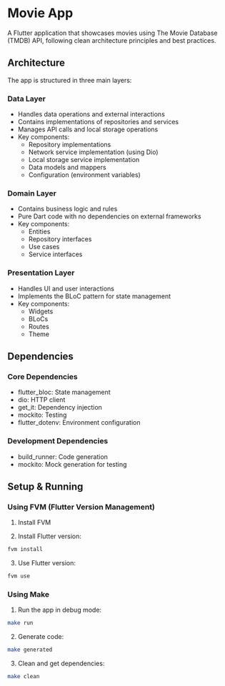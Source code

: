 # Movie App

A Flutter application that showcases movies using The Movie Database (TMDB) API, following clean architecture principles and best practices.

## Architecture

The app is structured in three main layers:

### Data Layer

- Handles data operations and external interactions
- Contains implementations of repositories and services
- Manages API calls and local storage operations
- Key components:
  - Repository implementations
  - Network service implementation (using Dio)
  - Local storage service implementation
  - Data models and mappers
  - Configuration (environment variables)

### Domain Layer

- Contains business logic and rules
- Pure Dart code with no dependencies on external frameworks
- Key components:
  - Entities
  - Repository interfaces
  - Use cases
  - Service interfaces

### Presentation Layer

- Handles UI and user interactions
- Implements the BLoC pattern for state management
- Key components:
  - Widgets
  - BLoCs
  - Routes
  - Theme

## Dependencies

### Core Dependencies

- flutter_bloc: State management
- dio: HTTP client
- get_it: Dependency injection
- mockito: Testing
- flutter_dotenv: Environment configuration

### Development Dependencies

- build_runner: Code generation
- mockito: Mock generation for testing

## Setup & Running

### Using FVM (Flutter Version Management)

1. Install FVM

2. Install Flutter version:

```bash
fvm install
```

3. Use Flutter version:

```bash
fvm use
```

### Using Make

1. Run the app in debug mode:

```bash
make run
```

2. Generate code:

```bash
make generated
```

3. Clean and get dependencies:

```bash
make clean
```
